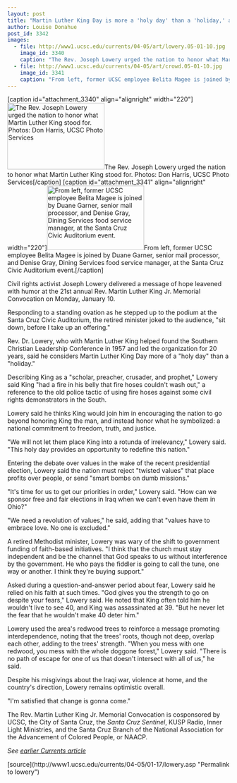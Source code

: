 ```yaml
---
layout: post
title: "Martin Luther King Day is more a 'holy day' than a 'holiday,' activist Joseph Lowery tells crowd"
author: Louise Donahue
post_id: 3342
images:
  - file: http://www1.ucsc.edu/currents/04-05/art/lowery.05-01-10.jpg
    image_id: 3340
    caption: "The Rev. Joseph Lowery urged the nation to honor what Martin Luther King stood for. Photos: Don Harris, UCSC Photo Services"
  - file: http://www1.ucsc.edu/currents/04-05/art/crowd.05-01-10.jpg
    image_id: 3341
    caption: "From left, former UCSC employee Belita Magee is joined by Duane Garner, senior mail processor, and Denise Gray, Dining Services food service manager, at the Santa Cruz Civic Auditorium event."
---
```


[caption id="attachment_3340" align="alignright" width="220"]<a href="http://localhost/mysite/wp-content/uploads/2005/01/lowery.05-01-10.jpg"><img class="size-full wp-image-3340" src="http://localhost/mysite/wp-content/uploads/2005/01/lowery.05-01-10.jpg" alt="The Rev. Joseph Lowery urged the nation to honor what Martin Luther King stood for. Photos: Don Harris, UCSC Photo Services" width="220" height="151" /></a>The Rev. Joseph Lowery urged the nation to honor what Martin Luther King stood for. Photos: Don Harris, UCSC Photo Services[/caption]
[caption id="attachment_3341" align="alignright" width="220"]<a href="http://localhost/mysite/wp-content/uploads/2005/01/crowd.05-01-10.jpg"><img class="size-full wp-image-3341" src="http://localhost/mysite/wp-content/uploads/2005/01/crowd.05-01-10.jpg" alt="From left, former UCSC employee Belita Magee is joined by Duane Garner, senior mail processor, and Denise Gray, Dining Services food service manager, at the Santa Cruz Civic Auditorium event." width="220" height="146" /></a>From left, former UCSC employee Belita Magee is joined by Duane Garner, senior mail processor, and Denise Gray, Dining Services food service manager, at the Santa Cruz Civic Auditorium event.[/caption]
<a name="content" id="content"></a>
<p>
  Civil rights activist Joseph Lowery delivered a message of hope leavened with humor at the 21st annual Rev. Martin Luther King Jr. Memorial Convocation on Monday, January 10.
</p>
<p>
  Responding to a standing ovation as he stepped up to the podium at the Santa Cruz Civic Auditorium, the retired minister joked to the audience, "sit down, before I take up an offering."<br>
</p>
<p>
  Rev. Dr. Lowery, who with Martin Luther King helped found the Southern Christian Leadership Conference in 1957 and led the organization for 20 years, said he considers Martin Luther King Day more of a "holy day" than a "holiday."<br>
</p>
<p>
  Describing King as a "scholar, preacher, crusader, and prophet," Lowery said King "had a fire in his belly that fire hoses couldn't wash out," a reference to the old police tactic of using fire hoses against some civil rights demonstrators in the South.<br>
</p>
<p>
  Lowery said he thinks King would join him in encouraging the nation to go beyond honoring King the man, and instead honor what he symbolized: a national commitment to freedom, truth, and justice.<br>
</p>
<p>
  "We will not let them place King into a rotunda of irrelevancy," Lowery said. "This holy day provides an opportunity to redefine this nation."<br>
</p>
<p>
  Entering the debate over values in the wake of the recent presidential election, Lowery said the nation must reject "twisted values" that place profits over people, or send "smart bombs on dumb missions."<br>
</p>
<p>
  "It's time for us to get our priorities in order," Lowery said. "How can we sponsor free and fair elections in Iraq when we can't even have them in Ohio?"<br>
</p>
<p>
  "We need a revolution of values," he said, adding that "values have to embrace love. No one is excluded."<br>
</p>
<p>
  A retired Methodist minister, Lowery was wary of the shift to government funding of faith-based initiatives. "I think that the church must stay independent and be the channel that God speaks to us without interference by the government. He who pays the fiddler is going to call the tune, one way or another. I think they're buying support."<br>
</p>
<p>
  Asked during a question-and-answer period about fear, Lowery said he relied on his faith at such times. "God gives you the strength to go on despite your fears," Lowery said. He noted that King often told him he wouldn't live to see 40, and King was assassinated at 39. "But he never let the fear that he wouldn't make 40 deter him."<br>
</p>
<p>
  Lowery used the area's redwood trees to reinforce a message promoting interdependence, noting that the trees' roots, though not deep, overlap each other, adding to the trees' strength. "When you mess with one redwood, you mess with the whole doggone forest," Lowery said. "There is no path of escape for one of us that doesn't intersect with all of us," he said.<br>
</p>
<p>
  Despite his misgivings about the Iraqi war, violence at home, and the country's direction, Lowery remains optimistic overall.<br>
</p>
<p>
  "I'm satisfied that change is gonna come."<br>
</p>
<p>
  The Rev. Martin Luther King Jr. Memorial Convocation is cosponsored by UCSC, the City of Santa Cruz, the <i>Santa Cruz Sentinel</i>, KUSP Radio, Inner Light Ministries, and the Santa Cruz Branch of the National Association for the Advancement of Colored People, or NAACP.
</p>
<p>
  <i>See <a href="http://currents.ucsc.edu/04-05/11-29/lowery.asp">earlier Currents article</a></i><br>
</p>
[source](http://www1.ucsc.edu/currents/04-05/01-17/lowery.asp "Permalink to lowery")

